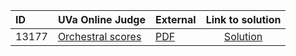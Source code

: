 | ID | UVa Online Judge | External | Link to solution |
|:---|:---|:---|:---:|
| 13177 | [Orchestral scores](https://onlinejudge.org/index.php?option=com_onlinejudge&Itemid=8&category=24&page=show_problem&problem=5088) | [PDF](https://onlinejudge.org/external/131/13177.pdf) | [Solution](https://github.com/versenyi98/uva-solutions/tree/main/solutions/13177%20-%20Orchestral%20scores)|
